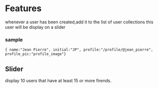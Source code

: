 # Features

whenever a user has been created,add it to the list of user collections
this user will be display on a slider 
### sample
    { name:"Jean Pierre", initial:"JP", profile:"/profile/@jean_pierre", profile_pic:"profile_image"}

## Slider 
display 10 users that have at least 15 or more firends.